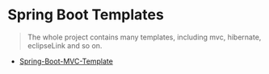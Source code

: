 # Spring Boot Templates

> The whole project contains many templates, including mvc, hibernate, eclipseLink and so on.



* [Spring-Boot-MVC-Template](https://github.com/clayclayclay/spring-boot-templates/tree/master/spring-boot-mvc-template)

